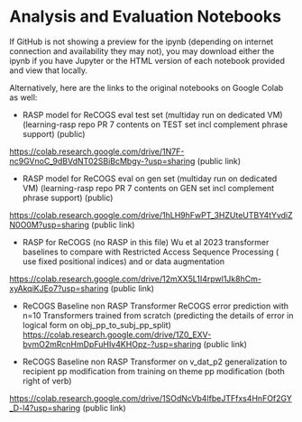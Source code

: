 # Analysis and Evaluation Notebooks

If GitHub is not showing a preview for the ipynb (depending on internet connection and availability they may not), you may download either the ipynb if you have Jupyter or the HTML version of each notebook provided and view that locally.

Alternatively, here are the links to the original notebooks on Google Colab as well:

- RASP model for ReCOGS eval test set (multiday run on dedicated VM) (learning-rasp repo PR 7 contents on TEST set incl complement phrase support) (public)

https://colab.research.google.com/drive/1N7F-nc9GVnoC_9dBVdNT02SBiBcMbgy-?usp=sharing (public link)

- RASP model for ReCOGS eval on gen set (multiday run on dedicated VM) (learning-rasp repo PR 7 contents on GEN set incl complement phrase support) (public)

https://colab.research.google.com/drive/1hLH9hFwPT_3HZUteUTBY4tYvdiZN0O0M?usp=sharing (public link)

- RASP for ReCOGS (no RASP in this file) Wu et al 2023 transformer baselines to compare with Restricted Access Sequence Processing ( use fixed positional indices) and or data augmentation

https://colab.research.google.com/drive/12mXX5L1I4rpwl1Jk8hCm-xyAkqiKJEo7?usp=sharing (public link)

- ReCOGS Baseline non RASP Transformer ReCOGS error prediction with n=10 Transformers trained from scratch (predicting the details of error in logical form on obj_pp_to_subj_pp_split)
https://colab.research.google.com/drive/1Z0_EXV-bvmO2mRcnHmDpFuHIv4KHOpz-?usp=sharing (public link)

- ReCOGS Baseline non RASP Transformer on v_dat_p2 generalization to recipient pp modification from training on theme pp modification (both right of verb)

https://colab.research.google.com/drive/1SOdNcVb4lfbeJTFfxs4HnFOf2GY_D-l4?usp=sharing (public link)
